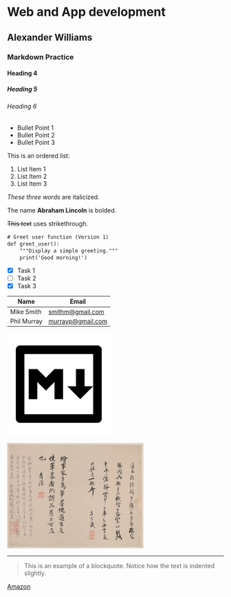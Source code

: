 
<!-- Headings -->
# Web and App development
## Alexander Williams
### Markdown Practice
#### Heading 4
##### Heading 5
###### Heading 6

<!-- Unordered list -->
- Bullet Point 1
- Bullet Point 2
- Bullet Point 3


<!-- Ordered list -->
This is an ordered list:

1. List Item 1
2. List Item 2
3. List Item 3


<!-- Italics -->
*These three words* are italicized.

<!-- Bold -->
The name **Abraham Lincoln** is bolded.

<!-- Strikethrough -->
~~This text~~ uses strikethrough.

```
# Greet user function (Version 1)
def greet_user():
    """Display a simple greeting."""
    print('Good morning!')
```

<!-- Task List -->
* [x] Task 1
* [ ] Task 2
* [x] Task 3

<!-- Tables -->
| Name        | Email             |
| -------     | ----------------  |
| Mike Smith  | smithm@gmail.com  |
| Phil Murray | murrayp@gmail.com |

<!-- Images -->
![Markdown logo](markdown_logo.png)

![Sample image](chinese.jpg)

<!-- Horizontal rule -->
---

<!-- Blockquote -->
> This is an example of a blockquote. Notice how the text is indented slightly.

<!-- Hyperlinks -->
[Amazon](http://www.amazon.com)
